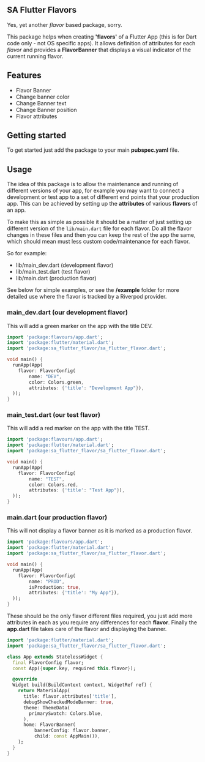 ## SA Flutter Flavors
Yes, yet another *flavor* based package, sorry.

This package helps when creating **'flavors'** of a Flutter App (this is for Dart code only - not OS specific apps). It allows definition of attributes for each *flavor* and provides a **FlavorBanner** that displays a visual indicator of the current running flavor.


## Features

- Flavor Banner
- Change banner color
- Change Banner text
- Change Banner position
- Flavor attributes

## Getting started

To get started just add the package to your main **pubspec.yaml** file.

## Usage

The idea of this package is to allow the maintenance and running of different versions of your app, for example you may want to connect a development or test app to a set of different end points that your production app. This can be achieved by setting up the **attributes** of various **flavors** of an app. 

To make this as simple as possible it should be a matter of just setting up different version of the ```lib/main.dart``` file for each flavor. Do all the flavor changes in these files and then you can keep the rest of the app the same, which should mean must less custom code/maintenance for each flavor. 

So for example:

- lib/main_dev.dart  (development flavor)
- lib/main_test.dart (test flavor)
- lib/main.dart (production flavor)


See below for simple examples, or see the **/example** folder for more detailed use where the flavor is tracked by a Riverpod provider.


### main_dev.dart (our development flavor)
This will add a green marker on the app with the title DEV. 

```dart
import 'package:flavours/app.dart';
import 'package:flutter/material.dart';
import 'package:sa_flutter_flavor/sa_flutter_flavor.dart';

void main() {
  runApp(App(
    flavor: FlavorConfig(
        name: "DEV",
        color: Colors.green,
        attributes: {'title': "Development App"}),
  ));
}

```
### main_test.dart (our test flavor)
This will add a red marker on the app with the title TEST. 

```dart
import 'package:flavours/app.dart';
import 'package:flutter/material.dart';
import 'package:sa_flutter_flavor/sa_flutter_flavor.dart';

void main() {
  runApp(App(
    flavor: FlavorConfig(
        name: "TEST",
        color: Colors.red,
        attributes: {'title': "Test App"}),
  ));
}

```

### main.dart (our production flavor)
This will not display a flavor banner as it is marked as a production flavor. 

```dart
import 'package:flavours/app.dart';
import 'package:flutter/material.dart';
import 'package:sa_flutter_flavor/sa_flutter_flavor.dart';

void main() {
  runApp(App(
    flavor: FlavorConfig(
        name: "PROD",
        isProduction: true,
        attributes: {'title': "My App"}),
  ));
}

```

These should be the only flavor different files required, you just add more attributes in each as you require any differences for each **flavor**. Finally the **app.dart** file takes care of the flavor and displaying the banner.

```dart
import 'package:flutter/material.dart';
import 'package:sa_flutter_flavor/sa_flutter_flavor.dart';

class App extends StatelessWidget {
  final FlavorConfig flavor;
  const App({super.key, required this.flavor});

  @override
  Widget build(BuildContext context, WidgetRef ref) {
    return MaterialApp(
      title: flavor.attributes['title'],
      debugShowCheckedModeBanner: true,
      theme: ThemeData(
        primarySwatch: Colors.blue,
      ),
      home: FlavorBanner(
          bannerConfig: flavor.banner,
          child: const AppMain()),
    );
  }
}

```